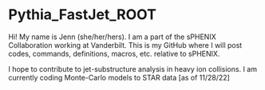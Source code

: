 # Pythia_FastJet_ROOT
Hi! My name is Jenn (she/her/hers).
I am a part of the sPHENIX Collaboration working at Vanderbilt.
This is my GitHub where I will post codes, commands, definitions, macros, etc. relative to sPHENIX.

I hope to contribute to jet-substructure analysis in heavy ion collisions.
I am currently coding Monte-Carlo models to STAR data [as of 11/28/22]
